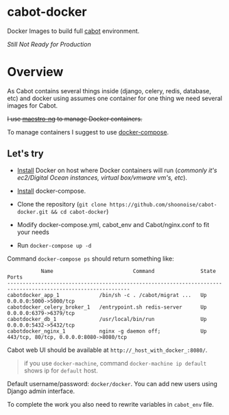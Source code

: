 cabot-docker
============

Docker Images to build full [cabot](https://github.com/arachnys/cabot) environment.

*Still Not Ready for Production*

Overview
============

As Cabot contains several things inside (django, celery, redis, database, etc) and docker using assumes one container for one thing we need several images for Cabot.

~~I use [maestro-ng](https://github.com/signalfuse/maestro-ng) to manage Docker containers.~~

To manage containers I suggest to use [docker-compose](https://docs.docker.com/compose/).

Let's try
------------

- [Install](https://docs.docker.com/installation/) Docker on host where Docker containers will run (*commonly it's ec2/Digital Ocean instances, virtual box/vmware vm's, etc*).

- [Install](https://docs.docker.com/compose/install/) docker-compose.

- Clone the repository (`git clone https://github.com/shoonoise/cabot-docker.git && cd cabot-docker`)

- Modify docker-compose.yml, cabot_env and Cabot/nginx.conf to fit your needs

- Run `docker-compose up -d`

Command `docker-compose ps` should return something like:

```
           Name                          Command               State                    Ports
--------------------------------------------------------------------------------------------------------------
cabotdocker_app_1             /bin/sh -c . /cabot/migrat ...   Up      0.0.0.0:5000->5000/tcp
cabotdocker_celery_broker_1   /entrypoint.sh redis-server      Up      0.0.0.0:6379->6379/tcp
cabotdocker_db_1              /usr/local/bin/run               Up      0.0.0.0:5432->5432/tcp
cabotdocker_nginx_1           nginx -g daemon off;             Up      443/tcp, 80/tcp, 0.0.0.0:8080->8080/tcp
```

Cabot web UI should be available at `http://_host_with_docker_:8080/`.

> if you use `docker-machine`, command `docker-machine ip default` shows ip for `default` host.

Default username/password: `docker/docker`. You can add new users using Django admin interface.

To complete the work you also need to rewrite variables in `cabot_env` file.
